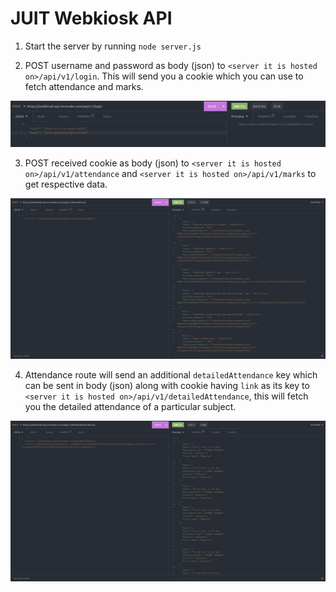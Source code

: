 # JUIT Webkiosk API

1. Start the server by running `node server.js`

2. POST username and password as body (json) to `<server it is hosted on>/api/v1/login`. This will send you a cookie which you can use to fetch attendance and marks.

![login](img/login.png)

3. POST received cookie as body (json) to `<server it is hosted on>/api/v1/attendance` and `<server it is hosted on>/api/v1/marks` to get respective data.

![attendance](img/attendance.png)

4. Attendance route will send an additional `detailedAttendance` key which can be sent in body (json) along with cookie having `link` as its key to `<server it is hosted on>/api/v1/detailedAttendance`, this will fetch you the detailed attendance of a particular subject.

![detailedAttendance](img/detailedAttendance.png)
